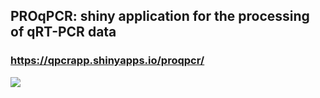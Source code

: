 ## PROqPCR: shiny application for the processing of qRT-PCR data


### https://qpcrapp.shinyapps.io/proqpcr/

![](https://raw.githubusercontent.com/mathildesautreuil/proqpcr/master/www/proqpcr.png)


